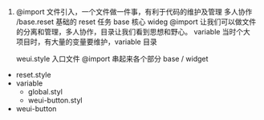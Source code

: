 1. @import 文件引入，一个文件做一件事，有利于代码的维护及管理 多人协作
    /base.reset 基础的 reset 任务
    base 核心 wideg
    @import 让我们可以做文件的分离和管理，多人协作，目录让我们看到思想和野心。
    variable 当时个大项目时，有大量的变量要维护，variable 目录 

    weui.style 入口文件 @import 串起来各个部分 
    base / widget 
- reset.style
- variable
    - global.styl
    - weui-button.styl
- weui-button
